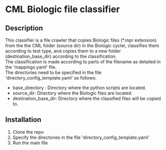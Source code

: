 # CML Biologic file classifier 
## Description
This classifier is a file crawler that copies Biologic files (*.mpr extension) from the the CML folder (source dir) in the Biologic cycler, classifies them according to test type, and copies them to a new folder (destination_base_dir) according to the classification.  
The classification is made according to parts of the filename as detailed in the 'mappings.yaml' file.  
The directories need to be specified in the file 'directory_config_template.yaml' as follows:  
* base_directory : Directory where the python scripts are located.    
* source_dir: Directory where the Biologic files are located.  
* destination_base_dir: Directory where the classified files will be copied to.

## Installation  
1. Clone the repo
2. Specify the directories in the file 'directory_config_template.yaml'
3. Run the main file
